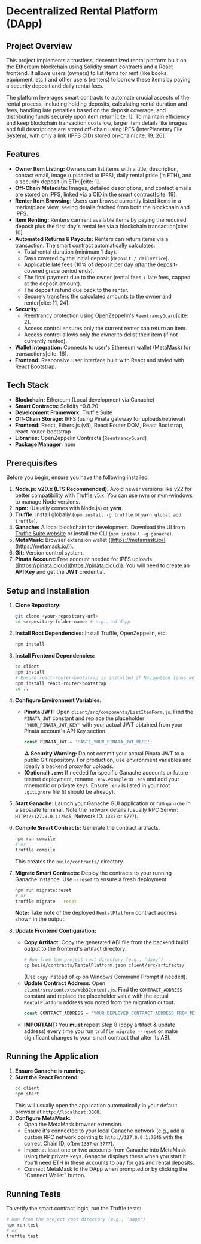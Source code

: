 # Decentralized Rental Platform (DApp)

## Project Overview

This project implements a trustless, decentralized rental platform built on the Ethereum blockchain using Solidity smart contracts and a React frontend. It allows users (owners) to list items for rent (like books, equipment, etc.) and other users (renters) to borrow these items by paying a security deposit and daily rental fees.

The platform leverages smart contracts to automate crucial aspects of the rental process, including holding deposits, calculating rental duration and fees, handling late penalties based on the deposit coverage, and distributing funds securely upon item return[cite: 1]. To maintain efficiency and keep blockchain transaction costs low, larger item details like images and full descriptions are stored off-chain using IPFS (InterPlanetary File System), with only a link (IPFS CID) stored on-chain[cite: 19, 26].

## Features

* **Owner Item Listing:** Owners can list items with a title, description, contact email, image (uploaded to IPFS), daily rental price (in ETH), and a security deposit (in ETH)[cite: 1].
* **Off-Chain Metadata:** Images, detailed descriptions, and contact emails are stored on IPFS, linked via a CID in the smart contract[cite: 19].
* **Renter Item Browsing:** Users can browse currently listed items in a marketplace view, seeing details fetched from both the blockchain and IPFS.
* **Item Renting:** Renters can rent available items by paying the required deposit plus the first day's rental fee via a blockchain transaction[cite: 10].
* **Automated Returns & Payouts:** Renters can return items via a transaction. The smart contract automatically calculates:
    * Total rental duration (minimum 1 day).
    * Days covered by the initial deposit (`deposit / dailyPrice`).
    * Applicable late fees (10% of deposit per day *after* the deposit-covered grace period ends).
    * The final payment due to the owner (rental fees + late fees, capped at the deposit amount).
    * The deposit refund due back to the renter.
    * Securely transfers the calculated amounts to the owner and renter[cite: 11, 24].
* **Security:**
    * Reentrancy protection using OpenZeppelin's `ReentrancyGuard`[cite: 2].
    * Access control ensures only the current renter can return an item.
    * Access control allows only the owner to delist their item (if not currently rented).
* **Wallet Integration:** Connects to user's Ethereum wallet (MetaMask) for transactions[cite: 16].
* **Frontend:** Responsive user interface built with React and styled with React Bootstrap.

## Tech Stack

* **Blockchain:** Ethereum (Local development via Ganache)
* **Smart Contracts:** Solidity ^0.8.20
* **Development Framework:** Truffle Suite
* **Off-Chain Storage:** IPFS (using Pinata gateway for uploads/retrieval)
* **Frontend:** React, Ethers.js (v5), React Router DOM, React Bootstrap, react-router-bootstrap
* **Libraries:** OpenZeppelin Contracts (`ReentrancyGuard`)
* **Package Manager:** npm

## Prerequisites

Before you begin, ensure you have the following installed:

1.  **Node.js:** **v20.x (LTS Recommended)**. Avoid newer versions like v22 for better compatibility with Truffle v5.x. You can use [nvm](https://github.com/nvm-sh/nvm) or [nvm-windows](https://github.com/coreybutler/nvm-windows) to manage Node versions.
2.  **npm:** (Usually comes with Node.js) or **yarn**.
3.  **Truffle:** Install globally (`npm install -g truffle` or `yarn global add truffle`).
4.  **Ganache:** A local blockchain for development. Download the UI from [Truffle Suite website](https://trufflesuite.com/ganache/) or install the CLI (`npm install -g ganache`).
5.  **MetaMask:** Browser extension wallet ([https://metamask.io/](https://metamask.io/)).
6.  **Git:** Version control system.
7.  **Pinata Account:** Free account needed for IPFS uploads ([https://pinata.cloud](https://pinata.cloud)). You will need to create an **API Key** and get the **JWT** credential.

## Setup and Installation

1.  **Clone Repository:**
    ```bash
    git clone <your-repository-url>
    cd <repository-folder-name> # e.g., cd dapp
    ```

2.  **Install Root Dependencies:** Install Truffle, OpenZeppelin, etc.
    ```bash
    npm install
    ```

3.  **Install Frontend Dependencies:**
    ```bash
    cd client
    npm install
    # Ensure react-router-bootstrap is installed if Navigation links were updated
    npm install react-router-bootstrap
    cd ..
    ```

4.  **Configure Environment Variables:**
    * **Pinata JWT:** Open `client/src/components/ListItemForm.js`. Find the `PINATA_JWT` constant and replace the placeholder `'YOUR_PINATA_JWT_KEY'` with your actual JWT obtained from your Pinata account's API Key section.
        ```javascript
        const PINATA_JWT = 'PASTE_YOUR_PINATA_JWT_HERE';
        ```
        **⚠️ Security Warning:** Do not commit your actual Pinata JWT to a public Git repository. For production, use environment variables and ideally a backend proxy for uploads.
    * **(Optional) `.env`:** If needed for specific Ganache accounts or future testnet deployment, rename `.env.example` to `.env` and add your mnemonic or private keys. Ensure `.env` is listed in your root `.gitignore` file (it should be already).

5.  **Start Ganache:** Launch your Ganache GUI application or run `ganache` in a separate terminal. Note the network details (usually RPC Server: `HTTP://127.0.0.1:7545`, Network ID: `1337` or `5777`).

6.  **Compile Smart Contracts:** Generate the contract artifacts.
    ```bash
    npm run compile
    # or
    truffle compile
    ```
    This creates the `build/contracts/` directory.

7.  **Migrate Smart Contracts:** Deploy the contracts to your running Ganache instance. Use `--reset` to ensure a fresh deployment.
    ```bash
    npm run migrate:reset
    # or
    truffle migrate --reset
    ```
    **Note:** Take note of the deployed `RentalPlatform` contract address shown in the output.

8.  **Update Frontend Configuration:**
    * **Copy Artifact:** Copy the generated ABI file from the backend build output to the frontend's artifact directory:
        ```bash
        # Run from the project root directory (e.g., 'dapp')
        cp build/contracts/RentalPlatform.json client/src/artifacts/
        ```
        (Use `copy` instead of `cp` on Windows Command Prompt if needed).
    * **Update Contract Address:** Open `client/src/contexts/Web3Context.js`. Find the `CONTRACT_ADDRESS` constant and replace the placeholder value with the actual `RentalPlatform` address you noted from the migration output.
        ```javascript
        const CONTRACT_ADDRESS = "YOUR_DEPLOYED_CONTRACT_ADDRESS_FROM_MIGRATION";
        ```
    * **IMPORTANT:** You **must** repeat Step 8 (copy artifact & update address) every time you run `truffle migrate --reset` or make significant changes to your smart contract that alter its ABI.

## Running the Application

1.  **Ensure Ganache is running.**
2.  **Start the React Frontend:**
    ```bash
    cd client
    npm start
    ```
    This will usually open the application automatically in your default browser at `http://localhost:3000`.
3.  **Configure MetaMask:**
    * Open the MetaMask browser extension.
    * Ensure it's connected to your local Ganache network (e.g., add a custom RPC network pointing to `http://127.0.0.1:7545` with the correct Chain ID, often `1337` or `5777`).
    * Import at least one or two accounts from Ganache into MetaMask using their private keys. Ganache displays these when you start it. You'll need ETH in these accounts to pay for gas and rental deposits.
    * Connect MetaMask to the DApp when prompted or by clicking the "Connect Wallet" button.

## Running Tests

To verify the smart contract logic, run the Truffle tests:

```bash
# Run from the project root directory (e.g., 'dapp')
npm run test
# or
truffle test

